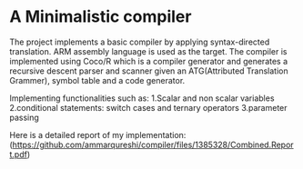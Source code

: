 # A Minimalistic compiler


The project implements a basic compiler by applying syntax-directed translation. ARM assembly language is used as the target. The compiler is implemented using Coco/R which is a compiler generator and generates a recursive descent parser and scanner given an ATG(Attributed Translation Grammer), symbol table and a code generator.


Implementing functionalities such as:
1.Scalar and non scalar variables
2.conditional statements: switch cases and ternary operators
3.parameter passing 



Here is a detailed report of my implementation:
(https://github.com/ammarqureshi/compiler/files/1385328/Combined.Report.pdf)
